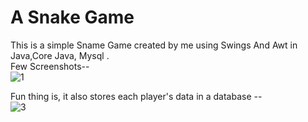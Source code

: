# A Snake Game 

This is a simple Sname Game created by me using Swings And Awt in Java,Core Java, Mysql . <br>
Few Screenshots-- <br>
![1](https://user-images.githubusercontent.com/71058061/114386650-1fcc5900-9baf-11eb-8bc6-035fe14d1fd0.PNG) <br>


Fun thing is, it also stores each player's data in a database  -- <br>
![3](https://user-images.githubusercontent.com/71058061/114386704-34105600-9baf-11eb-9f28-20bf51c4edfa.PNG) <br>









